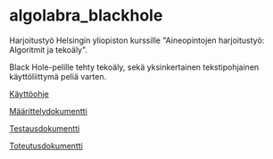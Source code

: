 # algolabra_blackhole

Harjoitustyö Helsingin yliopiston kurssille "Aineopintojen harjoitustyö: Algoritmit ja tekoäly".

Black Hole-pelille tehty tekoäly, sekä yksinkertainen tekstipohjainen käyttöliittymä peliä varten.

[Käyttöohje](https://github.com/kasperikpnn/algolabra_blackhole/blob/main/dokumentaatio/kayttoohje.md)

[Määrittelydokumentti](https://github.com/kasperikpnn/algolabra_blackhole/blob/main/dokumentaatio/maarittely.md)

[Testausdokumentti](https://github.com/kasperikpnn/algolabra_blackhole/blob/main/dokumentaatio/testaus.md)

[Toteutusdokumentti](https://github.com/kasperikpnn/algolabra_blackhole/blob/main/dokumentaatio/toteutus.md)
